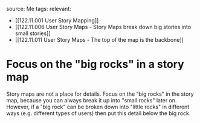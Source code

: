 source: Me
tags:
relevant:
- [[122.11.001 User Story Mapping]]
- [[122.11.006 User Story Maps - Story Maps break down big stories into small stories]]
- [[122.11.011 User Story Maps - The top of the map is the backbone]]

# Focus on the "big rocks" in a story map

Story maps are not a place for details. Focus on the "big rocks" in the story map, because you can always break it up into "small rocks" later on. However, if a "big rock" can be broken down into "little rocks" in different ways (e.g. different types of users) then put this detail below the big rock.
